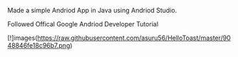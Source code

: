 Made a simple Andriod App in Java using Andriod Studio. 

Followed Offical Google Andriod Developer Tutorial 

[!]images(https://raw.githubusercontent.com/asuru56/HelloToast/master/9048846fe18c96b7.png)
